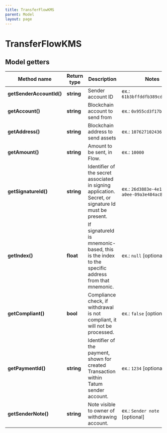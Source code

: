 ```yaml
---
title: TransferFlowKMS
parent: Model
layout: page
---
```


# TransferFlowKMS

## Model getters

Method name | Return type | Description | Notes
------------ | ------------- | ------------- | -------------
**getSenderAccountId()** | **string** | Sender account ID | ex.: `61b3bffddfb389cde19c73be`
**getAccount()** | **string** | Blockchain account to send from | ex.: `0x955cd3f17b2fd8ad`
**getAddress()** | **string** | Blockchain address to send assets | ex.: `10762710243615955000`
**getAmount()** | **string** | Amount to be sent, in Flow. | ex.: `10000`
**getSignatureId()** | **string** | Identifier of the secret associated in signing application. Secret, or signature Id must be present. | ex.: `26d3883e-4e17-48b3-a0ee-09a3e484ac83`
**getIndex()** | **float** | If signatureId is mnemonic-based, this is the index to the specific address from that mnemonic. | ex.: `null` [optional]
**getCompliant()** | **bool** | Compliance check, if withdrawal is not compliant, it will not be processed. | ex.: `false` [optional]
**getPaymentId()** | **string** | Identifier of the payment, shown for created Transaction within Tatum sender account. | ex.: `1234` [optional]
**getSenderNote()** | **string** | Note visible to owner of withdrawing account. | ex.: `Sender note` [optional]

